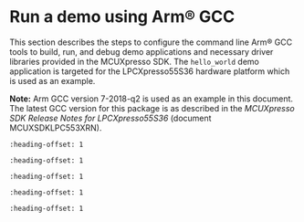 # Run a demo using Arm® GCC

This section describes the steps to configure the command line Arm® GCC tools to build, run, and debug demo applications and necessary driver libraries provided in the MCUXpresso SDK. The `hello_world` demo application is targeted for the LPCXpresso55S36 hardware platform which is used as an example.

**Note:** Arm GCC version 7-2018-q2 is used as an example in this document. The latest GCC version for this package is as described in the *MCUXpresso SDK Release Notes for LPCXpresso55S36* \(document MCUXSDKLPC553XRN\).


```{include} ../topics/set_up_toolchain.md
:heading-offset: 1
```

```{include} ../topics/build_an_example_application_003.md
:heading-offset: 1
```

```{include} ../topics/run_an_example_application_002.md
:heading-offset: 1
```

```{include} ../topics/build_a_trustzone_example_application_001.md
:heading-offset: 1
```

```{include} ../topics/run_a_trustzone_example_application_001.md
:heading-offset: 1
```

